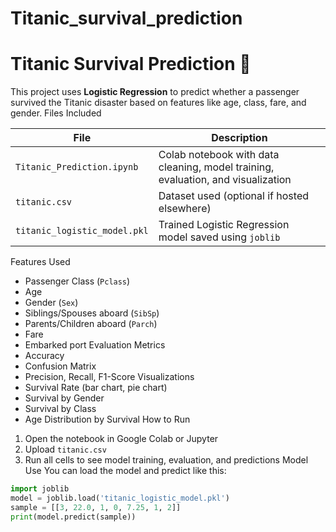# Titanic_survival_prediction
# Titanic Survival Prediction 🚢

This project uses **Logistic Regression** to predict whether a passenger survived the Titanic disaster based on features like age, class, fare, and gender.
Files Included

| File | Description |
|------|-------------|
| `Titanic_Prediction.ipynb` | Colab notebook with data cleaning, model training, evaluation, and visualization |
| `titanic.csv` | Dataset used (optional if hosted elsewhere) |
| `titanic_logistic_model.pkl` | Trained Logistic Regression model saved using `joblib` |
Features Used
- Passenger Class (`Pclass`)
- Age
- Gender (`Sex`)
- Siblings/Spouses aboard (`SibSp`)
- Parents/Children aboard (`Parch`)
- Fare
- Embarked port
 Evaluation Metrics
- Accuracy
- Confusion Matrix
- Precision, Recall, F1-Score
Visualizations
- Survival Rate (bar chart, pie chart)
- Survival by Gender
- Survival by Class
- Age Distribution by Survival
How to Run
1. Open the notebook in Google Colab or Jupyter
2. Upload `titanic.csv`
3. Run all cells to see model training, evaluation, and predictions
Model Use
You can load the model and predict like this:
```python
import joblib
model = joblib.load('titanic_logistic_model.pkl')
sample = [[3, 22.0, 1, 0, 7.25, 1, 2]]
print(model.predict(sample))
